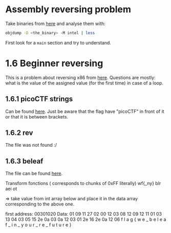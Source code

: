 # Assembly reversing problem

Take binaries from [here](https://github.com/kablaa/CTF-Workshop/tree/master/Reversing/Challenges) and analyse them with:
```bash
objdump -D <the_binary> -M intel | less
```

First look for a `main` section and try to understand.

# 1.6 Beginner reversing

This is a problem about reversing x86 from [here](https://github.com/mohamedaymenkarmous/CTF/tree/master/CSAWCTFQualificationRound2018#a-tour-of-x86---part-1).
Questions are mostly: what is the value of the assigned value (for the first time) in case of a loop.

## 1.6.1 picoCTF strings

Can be found [here](https://zomry1.github.io/strings/).
Just be aware that the flag have "picoCTF" in front of it or that it is between brackets.

## 1.6.2 rev

The file was not found :/

## 1.6.3 beleaf

The file can be found [here](https://github.com/r4j0x00/ctf-writeups/blob/master/csaw2019/RE/beleaf/beleaf).

Transform fonctions (<FFs> corresponds to chunks of 0xFF literally)
wf{_ny} <FFs> blr <FFs> aei <FFs> ot

=> take value from int array below and place it in the data array corresponding to the above one.

first address: 00301020
Data:
01 09 11 27 02 00 12 03 08 12 09 12 11 01 03 13 04 03 05 15 2e 0a 03 0a 12 03 01 2e 16 2e 0a 12 06
f  l  a  g  {  w  e  _  b  e  l  e  a  f  _  i  n  _  y  o  u  r  _  r  e  _  f  u  t  u  r  e  }

